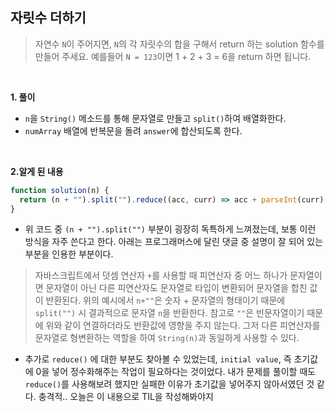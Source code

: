 ## 자릿수 더하기

> 자연수 `N`이 주어지면, `N`의 각 자릿수의 합을 구해서 return 하는 solution 함수를 만들어 주세요.
> 예를들어 `N = 123`이면 1 + 2 + 3 = 6을 return 하면 됩니다.

<br>

**1. 풀이**

- `n`을 `String()` 메소드를 통해 문자열로 만들고 `split()`하여 배열화한다.
- `numArray` 배열에 반복문을 돌려 `answer`에 합산되도록 한다.

<br>

**2.알게 된 내용**

```javascript
function solution(n) {
  return (n + "").split("").reduce((acc, curr) => acc + parseInt(curr), 0);
}
```

- 위 코드 중 `(n + "").split("")` 부분이 굉장히 독특하게 느껴졌는데, 보통 이런 방식을 자주 쓴다고 한다. 아래는 프로그래머스에 달린 댓글 중 설명이 잘 되어 있는 부분을 인용한 부분이다.<br>

> 자바스크립트에서 덧셈 연산자 `+`를 사용할 때 피연산자 중 어느 하나가 문자열이면 문자열이 아닌 다른 피연산자도 문자열로 타입이 변환되어 문자열을 합친 값이 반환된다. 위의 예시에서 `n+""`은 숫자 + 문자열의 형태이기 때문에 `split("")` 시 결과적으로 문자열 `n`을 반환한다. 참고로 `""`은 빈문자열이기 때문에 위와 같이 연결하더라도 반환값에 영향을 주지 않는다. 그저 다른 피연산자를 문자열로 형변환하는 역할을 하여 `String(n)`과 동일하게 사용할 수 있다.

- 추가로 `reduce()` 에 대한 부분도 찾아볼 수 있었는데, `initial value`, 즉 초기값에 0을 넣어 정수화해주는 작업이 필요하다는 것이었다. 내가 문제를 풀이할 때도 `reduce()`를 사용해보려 했지만 실패한 이유가 초기값을 넣어주지 않아서였던 것 같다. 충격적.. 오늘은 이 내용으로 TIL을 작성해봐야지

